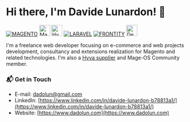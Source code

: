 # Hi there, I'm Davide Lunardon! 👋

<a href="https://github.com/magento" target="_blank">![MAGENTO](https://avatars.githubusercontent.com/u/168457?s=40&v=4)</a>
<a href="https://mage-os.org/" target="_blank"><img src="https://mage-os.org/wp-content/uploads/2023/08/Mage-OS-Community-Member.png" alt="Mage-OS Logo" height="30" style="max-width: 100%;"></a>
<a href="https://www.hyva.io/suppliers#Italy" target="_blank"><img src="https://www.dnd.fr/wp-content/uploads/2021/05/Hyv%C3%A4-Logo-300x300.jpg" alt="Hyva Themes Logo" height="30" style="max-width: 100%;"></a>
<a href="https://github.com/laravel/laravel" target="_blank">![LARAVEL](https://avatars.githubusercontent.com/u/958072?s=40&v=4)</a>
<a href="https://github.com/frontity" target="_blank">![FRONTITY](https://avatars.githubusercontent.com/u/36308514?s=40&v=4)</a>
<a href="https://github.com/deployphp/deployer" target="_blank"><img src="https://deployer.org/img/logo.svg" alt="Deployer Logo" height="30" style="max-width: 100%;"></a>

I'm a freelance web developer focusing on e-commerce and web projects development, consultancy and extensions realization for Magento and related technologies.
I'm also a [Hyva supplier](https://www.hyva.io/suppliers#Italy) and Mage-OS Community member.

### 📬 Get in Touch
 - E-mail: dadolun@gmail.com
 - LinkedIn: [https://www.linkedin.com/in/davide-lunardon-b78813a1/](https://www.linkedin.com/in/davide-lunardon-b78813a1/)
 - Website: [https://www.dadolun.com](https://www.dadolun.com)
